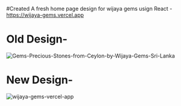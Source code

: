 #Created A fresh home page design for wijaya gems usign React - https://wijaya-gems.vercel.app 


# Old Design-


![Gems-Precious-Stones-from-Ceylon-by-Wijaya-Gems-Sri-Lanka](https://github.com/user-attachments/assets/4e81862d-babb-4c15-a90d-1fc700d70977)



# New Design-




![wijaya-gems-vercel-app](https://github.com/user-attachments/assets/2104cce0-3d25-411e-94c1-2301e36268f4)
